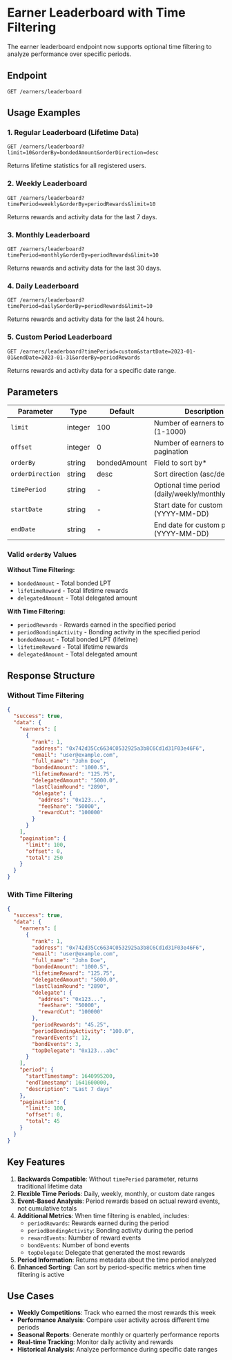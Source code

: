 # Earner Leaderboard with Time Filtering

The earner leaderboard endpoint now supports optional time filtering to analyze performance over specific periods.

## Endpoint

`GET /earners/leaderboard`

## Usage Examples

### 1. Regular Leaderboard (Lifetime Data)
```
GET /earners/leaderboard?limit=10&orderBy=bondedAmount&orderDirection=desc
```
Returns lifetime statistics for all registered users.

### 2. Weekly Leaderboard
```
GET /earners/leaderboard?timePeriod=weekly&orderBy=periodRewards&limit=10
```
Returns rewards and activity data for the last 7 days.

### 3. Monthly Leaderboard
```
GET /earners/leaderboard?timePeriod=monthly&orderBy=periodRewards&limit=10
```
Returns rewards and activity data for the last 30 days.

### 4. Daily Leaderboard
```
GET /earners/leaderboard?timePeriod=daily&orderBy=periodRewards&limit=10
```
Returns rewards and activity data for the last 24 hours.

### 5. Custom Period Leaderboard
```
GET /earners/leaderboard?timePeriod=custom&startDate=2023-01-01&endDate=2023-01-31&orderBy=periodRewards
```
Returns rewards and activity data for a specific date range.

## Parameters

| Parameter | Type | Default | Description |
|-----------|------|---------|-------------|
| `limit` | integer | 100 | Number of earners to return (1-1000) |
| `offset` | integer | 0 | Number of earners to skip for pagination |
| `orderBy` | string | bondedAmount | Field to sort by* |
| `orderDirection` | string | desc | Sort direction (asc/desc) |
| `timePeriod` | string | - | Optional time period (daily/weekly/monthly/custom) |
| `startDate` | string | - | Start date for custom period (YYYY-MM-DD) |
| `endDate` | string | - | End date for custom period (YYYY-MM-DD) |

### Valid `orderBy` Values

**Without Time Filtering:**
- `bondedAmount` - Total bonded LPT
- `lifetimeReward` - Total lifetime rewards
- `delegatedAmount` - Total delegated amount

**With Time Filtering:**
- `periodRewards` - Rewards earned in the specified period
- `periodBondingActivity` - Bonding activity in the specified period
- `bondedAmount` - Total bonded LPT (lifetime)
- `lifetimeReward` - Total lifetime rewards
- `delegatedAmount` - Total delegated amount

## Response Structure

### Without Time Filtering
```json
{
  "success": true,
  "data": {
    "earners": [
      {
        "rank": 1,
        "address": "0x742d35Cc6634C0532925a3b8C6Cd1d31F03e46F6",
        "email": "user@example.com",
        "full_name": "John Doe",
        "bondedAmount": "1000.5",
        "lifetimeReward": "125.75",
        "delegatedAmount": "5000.0",
        "lastClaimRound": "2890",
        "delegate": {
          "address": "0x123...",
          "feeShare": "50000",
          "rewardCut": "100000"
        }
      }
    ],
    "pagination": {
      "limit": 100,
      "offset": 0,
      "total": 250
    }
  }
}
```

### With Time Filtering
```json
{
  "success": true,
  "data": {
    "earners": [
      {
        "rank": 1,
        "address": "0x742d35Cc6634C0532925a3b8C6Cd1d31F03e46F6",
        "email": "user@example.com",
        "full_name": "John Doe",
        "bondedAmount": "1000.5",
        "lifetimeReward": "125.75",
        "delegatedAmount": "5000.0",
        "lastClaimRound": "2890",
        "delegate": {
          "address": "0x123...",
          "feeShare": "50000",
          "rewardCut": "100000"
        },
        "periodRewards": "45.25",
        "periodBondingActivity": "100.0",
        "rewardEvents": 12,
        "bondEvents": 3,
        "topDelegate": "0x123...abc"
      }
    ],
    "period": {
      "startTimestamp": 1640995200,
      "endTimestamp": 1641600000,
      "description": "Last 7 days"
    },
    "pagination": {
      "limit": 100,
      "offset": 0,
      "total": 45
    }
  }
}
```

## Key Features

1. **Backwards Compatible**: Without `timePeriod` parameter, returns traditional lifetime data
2. **Flexible Time Periods**: Daily, weekly, monthly, or custom date ranges
3. **Event-Based Analysis**: Period rewards based on actual reward events, not cumulative totals
4. **Additional Metrics**: When time filtering is enabled, includes:
   - `periodRewards`: Rewards earned during the period
   - `periodBondingActivity`: Bonding activity during the period
   - `rewardEvents`: Number of reward events
   - `bondEvents`: Number of bond events
   - `topDelegate`: Delegate that generated the most rewards
5. **Period Information**: Returns metadata about the time period analyzed
6. **Enhanced Sorting**: Can sort by period-specific metrics when time filtering is active

## Use Cases

- **Weekly Competitions**: Track who earned the most rewards this week
- **Performance Analysis**: Compare user activity across different time periods
- **Seasonal Reports**: Generate monthly or quarterly performance reports
- **Real-time Tracking**: Monitor daily activity and rewards
- **Historical Analysis**: Analyze performance during specific date ranges

